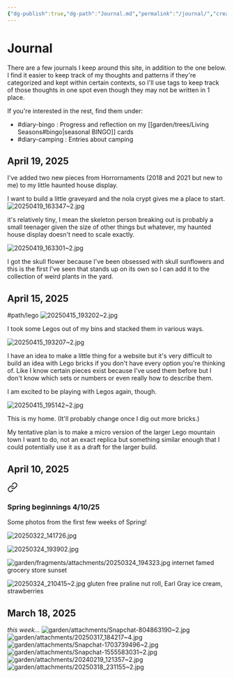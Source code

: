 ```yaml
---
{"dg-publish":true,"dg-path":"Journal.md","permalink":"/journal/","created":"2025-03-18T23:40:15.766-04:00","updated":"2025-06-25T20:14:52.820-04:00"}
---
```



# Journal
There are a few journals I keep around this site, in addition to the one below. I find it easier to keep track of my thoughts and patterns if they're categorized and kept within certain contexts, so I'll use tags to keep track of those thoughts in one spot even though they may not be written in 1 place.

If you're interested in the rest, find them under:
- #diary-bingo : Progress and reflection on my [[garden/trees/Living Seasons#bingo\|seasonal BINGO]] cards
- #diary-camping : Entries about camping 

## April 19, 2025
I've added two new pieces from Horrornaments (2018 and 2021 but new to me) to my little haunted house display. 

I want to build a little graveyard and the nola crypt gives me a place to start.
![20250419_163347~2.jpg](/img/user/garden/attachments/20250419_163347~2.jpg)

it's relatively tiny, I mean the skeleton person breaking out is probably a small teenager given the size of other things but whatever, my haunted house display doesn't need to scale exactly.

![20250419_163301~2.jpg](/img/user/garden/attachments/20250419_163301~2.jpg)

I got the skull flower because I've been obsessed with skull sunflowers and this is the first I've seen that stands up on its own so I can add it to the collection of weird plants in the yard.

## April 15, 2025
#path/lego 
![20250415_193202~2.jpg](/img/user/garden/attachments/20250415_193202~2.jpg)

I took some Legos out of my bins and stacked them in various ways.

![20250415_193207~2.jpg](/img/user/garden/attachments/20250415_193207~2.jpg)

I have an idea to make a little thing for a website but it's very difficult to build an idea with Lego bricks if you don't have every option you're thinking of. Like I know certain pieces exist because I've used them before but I don't know which sets or numbers or even really how to describe them.

I am excited to be playing with Legos again, though.

![20250415_195142~2.jpg](/img/user/garden/attachments/20250415_195142~2.jpg)

This is my home. (It'll probably change once I dig out more bricks.)

My tentative plan is to make a micro version of the larger Lego mountain town I want to do, not an exact replica but something similar enough that I could potentially use it as a draft for the larger build.

## April 10, 2025

<div class="transclusion internal-embed is-loaded"><a class="markdown-embed-link" href="/fragments/spring/#spring-beginnings-4-10-25" aria-label="Open link"><svg xmlns="http://www.w3.org/2000/svg" width="24" height="24" viewBox="0 0 24 24" fill="none" stroke="currentColor" stroke-width="2" stroke-linecap="round" stroke-linejoin="round" class="svg-icon lucide-link"><path d="M10 13a5 5 0 0 0 7.54.54l3-3a5 5 0 0 0-7.07-7.07l-1.72 1.71"></path><path d="M14 11a5 5 0 0 0-7.54-.54l-3 3a5 5 0 0 0 7.07 7.07l1.71-1.71"></path></svg></a><div class="markdown-embed">



### Spring beginnings 4/10/25
Some photos from the first few weeks of Spring!

![20250322_141726.jpg](/img/user/garden/fragments/attachments/20250322_141726.jpg)

![20250324_193902.jpg](/img/user/garden/fragments/attachments/20250324_193902.jpg)

![garden/fragments/attachments/20250324_194323.jpg](/img/user/garden/fragments/attachments/20250324_194323.jpg)
internet famed grocery store sunset

![20250324_210415~2.jpg](/img/user/garden/fragments/attachments/20250324_210415~2.jpg)
gluten free praline nut roll, Earl Gray ice cream, strawberries


</div></div>


## March 18, 2025
*this week...*
![garden/attachments/Snapchat-804863190~2.jpg](/img/user/garden/attachments/Snapchat-804863190~2.jpg)
![garden/attachments/20250317_184217~4.jpg](/img/user/garden/attachments/20250317_184217~4.jpg)
![garden/attachments/Snapchat-1703739496~2.jpg](/img/user/garden/attachments/Snapchat-1703739496~2.jpg)
![garden/attachments/Snapchat-1555583031~2.jpg](/img/user/garden/attachments/Snapchat-1555583031~2.jpg)
![garden/attachments/20240219_121357~2.jpg](/img/user/garden/attachments/20240219_121357~2.jpg)
![garden/attachments/20250318_231155~2.jpg](/img/user/garden/attachments/20250318_231155~2.jpg)

